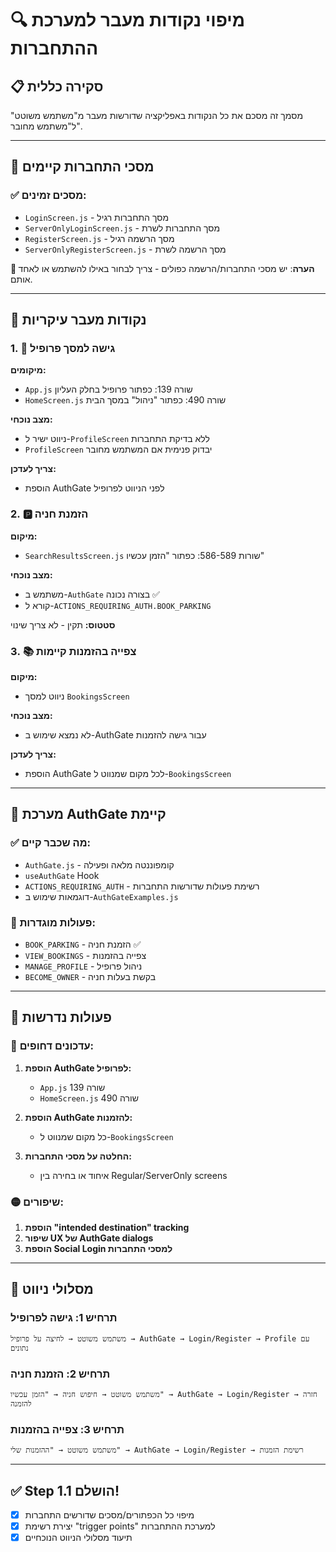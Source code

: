 # 🔍 מיפוי נקודות מעבר למערכת ההתחברות

## 📋 סקירה כללית
מסמך זה מסכם את כל הנקודות באפליקציה שדורשות מעבר מ"משתמש משוטט" ל"משתמש מחובר".

---

## 🎯 מסכי התחברות קיימים

### ✅ מסכים זמינים:
- `LoginScreen.js` - מסך התחברות רגיל
- `ServerOnlyLoginScreen.js` - מסך התחברות לשרת
- `RegisterScreen.js` - מסך הרשמה רגיל  
- `ServerOnlyRegisterScreen.js` - מסך הרשמה לשרת

**📝 הערה**: יש מסכי התחברות/הרשמה כפולים - צריך לבחור באילו להשתמש או לאחד אותם.

---

## 🚪 נקודות מעבר עיקריות

### 1. 📱 **גישה למסך פרופיל**
**מיקומים:**
- `App.js` שורה 139: כפתור פרופיל בחלק העליון
- `HomeScreen.js` שורה 490: כפתור "ניהול" במסך הבית

**מצב נוכחי:** 
- ניווט ישיר ל-`ProfileScreen` ללא בדיקת התחברות
- `ProfileScreen` יבדוק פנימית אם המשתמש מחובר

**צריך לעדכן:** 
- הוספת AuthGate לפני הניווט לפרופיל

### 2. 🅿️ **הזמנת חניה**
**מיקום:**
- `SearchResultsScreen.js` שורות 586-589: כפתור "הזמן עכשיו"

**מצב נוכחי:**
- משתמש ב-`AuthGate` בצורה נכונה ✅
- קורא ל-`ACTIONS_REQUIRING_AUTH.BOOK_PARKING`

**סטטוס:** תקין - לא צריך שינוי

### 3. 📚 **צפייה בהזמנות קיימות**
**מיקום:**
- ניווט למסך `BookingsScreen`

**מצב נוכחי:**
- לא נמצא שימוש ב-AuthGate עבור גישה להזמנות

**צריך לעדכן:**
- הוספת AuthGate לכל מקום שמנווט ל-`BookingsScreen`

---

## 🔧 מערכת AuthGate קיימת

### ✅ מה שכבר קיים:
- `AuthGate.js` - קומפוננטה מלאה ופעילה
- `useAuthGate` Hook
- `ACTIONS_REQUIRING_AUTH` - רשימת פעולות שדורשות התחברות
- דוגמאות שימוש ב-`AuthGateExamples.js`

### 🎯 פעולות מוגדרות:
- `BOOK_PARKING` - הזמנת חניה ✅
- `VIEW_BOOKINGS` - צפייה בהזמנות
- `MANAGE_PROFILE` - ניהול פרופיל
- `BECOME_OWNER` - בקשת בעלות חניה

---

## 📝 פעולות נדרשות

### 🔴 עדכונים דחופים:

1. **הוספת AuthGate לפרופיל:**
   - `App.js` שורה 139
   - `HomeScreen.js` שורה 490

2. **הוספת AuthGate להזמנות:**
   - כל מקום שמנווט ל-`BookingsScreen`

3. **החלטה על מסכי התחברות:**
   - איחוד או בחירה בין Regular/ServerOnly screens

### 🟡 שיפורים:

1. **הוספת "intended destination" tracking**
2. **שיפור UX של AuthGate dialogs**
3. **הוספת Social Login למסכי התחברות**

---

## 🎯 מסלולי ניווט

### תרחיש 1: גישה לפרופיל
```
משתמש משוטט → לחיצה על פרופיל → AuthGate → Login/Register → Profile עם נתונים
```

### תרחיש 2: הזמנת חניה  
```
משתמש משוטט → חיפוש חניה → "הזמן עכשיו" → AuthGate → Login/Register → חזרה להזמנה
```

### תרחיש 3: צפייה בהזמנות
```
משתמש משוטט → "ההזמנות שלי" → AuthGate → Login/Register → רשימת הזמנות
```

---

## ✅ Step 1.1 הושלם!
- [x] מיפוי כל הכפתורים/מסכים שדורשים התחברות
- [x] יצירת רשימת "trigger points" למערכת ההתחברות  
- [x] תיעוד מסלולי הניווט הנוכחיים
